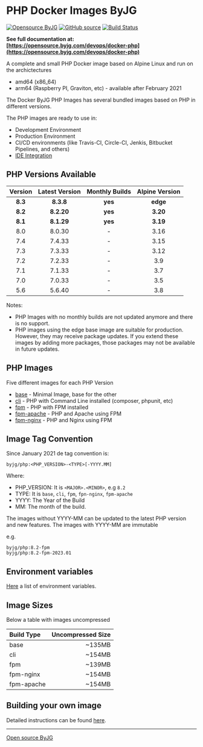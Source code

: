 # PHP Docker Images ByJG

[![Opensource ByJG](https://img.shields.io/badge/opensource-byjg-success.svg)](http://opensource.byjg.com)
[![GitHub source](https://img.shields.io/badge/Github-source-informational?logo=github)](https://github.com/byjg/docker-php/)
[![Build Status](https://github.com/byjg/docker-php/actions/workflows/build.yml/badge.svg?branch=master)](https://github.com/byjg/docker-php/actions/workflows/build.yml)

**See full documentation at: [https://opensource.byjg.com/devops/docker-php](https://opensource.byjg.com/devops/docker-php)**

A complete and small PHP Docker image based on Alpine Linux and run on the archictectures

- amd64 (x86_64)
- arm64 (Raspberry PI, Graviton, etc) - available after February 2021

The Docker ByJG PHP Images has several bundled images based on PHP in different versions.

The PHP images are ready to use in:

- Development Environment
- Production Environment
- CI/CD environments (like Travis-CI, Circle-CI, Jenkis, Bitbucket Pipelines, and others)
- [IDE Integration](docs/ide.md)

## PHP Versions Available

| Version | Latest Version | Monthly Builds | Alpine Version |
|:-------:|:--------------:|:--------------:|:--------------:|
| **8.3** |   **8.3.8**    |    **yes**     |    **edge**    |
| **8.2** |   **8.2.20**   |    **yes**     |    **3.20**    |
| **8.1** |   **8.1.29**   |    **yes**     |    **3.19**    |      
|   8.0   |     8.0.30     |       -        |      3.16      |     
|   7.4   |     7.4.33     |       -        |      3.15      |    
|   7.3   |     7.3.33     |       -        |      3.12      |   
|   7.2   |     7.2.33     |       -        |      3.9       |  
|   7.1   |     7.1.33     |       -        |      3.7       | 
|   7.0   |     7.0.33     |       -        |      3.5       |
|   5.6   |     5.6.40     |       -        |      3.8       |

Notes:
- PHP Images with no monthly builds are not updated anymore and there is no support.
- PHP images using the edge base image are suitable for production. However, they may receive package updates. If you extend these images by adding more packages, those packages may not be available in future updates.

## PHP Images

Five different images for each PHP Version

- [base](docs/image-base.md) - Minimal Image, base for the other
- [cli](docs/image-cli.md) - PHP with Command Line installed (composer, phpunit, etc)
- [fpm](docs/image-fpm.md) - PHP with FPM installed
- [fpm-apache](docs/image-fpm.md) - PHP and Apache using FPM
- [fpm-nginx](docs/image-fpm.md) - PHP and Nginx using FPM

## Image Tag Convention

Since January 2021 de tag convention is:

```
byjg/php:<PHP_VERSION>-<TYPE>[-YYYY.MM]
```

Where:
- PHP_VERSION: It is `<MAJOR>.<MINOR>`, e.g `8.2`
- TYPE: It is `base`, `cli`,  `fpm`, `fpn-nginx`, `fpm-apache`
- YYYY: The Year of the Build
- MM: The month of the build.

The images without YYYY-MM can be updated to the latest PHP version and new features. 
The images with YYYY-MM are immutable

e.g.

```
byjg/php:8.2-fpm
byjg/php:8.2-fpm-2023.01
```

## Environment variables

[Here](docs/environment.md) a list of environment variables.

 
## Image Sizes

Below a table with images uncompressed

| Build Type | Uncompressed Size |
|:-----------|------------------:|
| base       |            ~135MB |
| cli        |            ~154MB |
| fpm        |            ~139MB |
| fpm-nginx  |            ~154MB |
| fpm-apache |            ~154MB |


## Building your own image

Detailed instructions can be found [here](docs/building.md).

----
[Open source ByJG](http://opensource.byjg.com)
